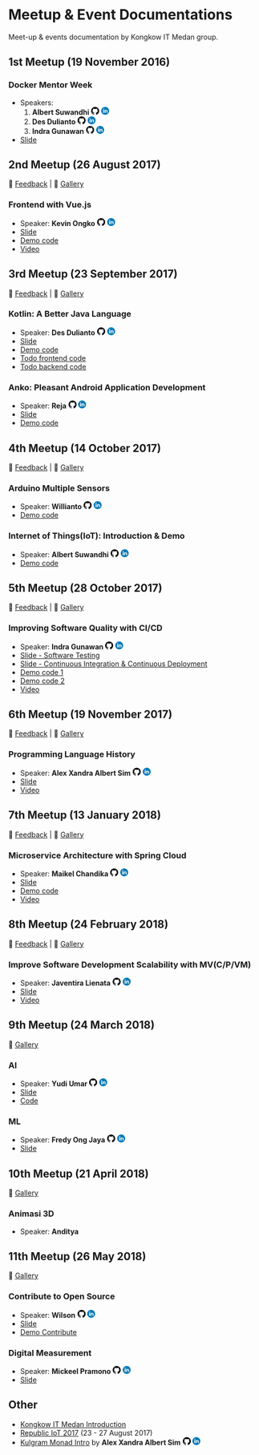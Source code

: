 # Meetup & Event Documentations
Meet-up & events documentation by Kongkow IT Medan group.

## 1st Meetup (19 November 2016)
### Docker Mentor Week
- Speakers:
  1. **Albert Suwandhi** [![github][github-logo]][albert-suwandhi-github] [![linkedin][linkedin-logo]][albert-suwandhi-in]
  2. **Des Dulianto** [![github][github-logo]][desdulianto-github] [![linkedin][linkedin-logo]][desdulianto-in]
  3. **Indra Gunawan** [![github][github-logo]][indra-gunawan-github] [![linkedin][linkedin-logo]][indra-gunawan-in]
- [Slide](https://www.slideshare.net/albertsuwandhi/docker-mentor-week-2016-medan)

## 2nd Meetup (26 August 2017)
:speech_balloon: [Feedback](https://goo.gl/forms/Dg7xtFmglhZpLNZT2) |
:sunrise: [Gallery](https://goo.gl/photos/f6pNgZAWKyc9DUCi9)

### Frontend with Vue.js
- Speaker: **Kevin Ongko** [![github][github-logo]][kevin-ongko-github] [![linkedin][linkedin-logo]][kevin-ongko-in]
- [Slide](https://slides.com/kevinongko/vue-kongkow-meetup-2)
- [Demo code](https://github.com/KongkowITMedan/vue-todo)
- [Video](https://youtu.be/oapA7UP5RFA)

## 3rd Meetup (23 September 2017)
:speech_balloon: [Feedback](https://goo.gl/forms/yqGgqkorrPBlhucv2) |
:sunrise: [Gallery](https://photos.app.goo.gl/fTTzbVXFrhYMZFxF2)

### Kotlin: A Better Java Language
- Speaker: **Des Dulianto** [![github][github-logo]][desdulianto-github] [![linkedin][linkedin-logo]][desdulianto-in]
- [Slide](https://slides.com/desdulianto/kotlin)
- [Demo code](https://github.com/KongkowITMedan/kotlin-a-better-java)
- [Todo frontend code](https://github.com/KongkowITMedan/kotlin-todo)
- [Todo backend code](https://github.com/KongkowITMedan/vue-kotlin-todo)

### Anko: Pleasant Android Application Development
- Speaker: **Reja** [![github][github-logo]][reja-github] [![linkedin][linkedin-logo]][reja-in]
- [Slide](http://slides.com/zigic88/anko)
- [Demo code](https://github.com/KongkowITMedan/anko-kotlin-todo)

## 4th Meetup (14 October 2017)
:speech_balloon: [Feedback](https://goo.gl/forms/DjeGO2Pgudfy1HSS2) |
:sunrise: [Gallery](https://photos.app.goo.gl/a5ffby9hgMAPsiak1)

### Arduino Multiple Sensors
- Speaker: **Willianto** [![github][github-logo]][willianto-github] [![linkedin][linkedin-logo]][willianto-in]
- [Demo code](https://github.com/wiliantogan/IoT-Introduction-Arduino-Multiple-Sensors)

### Internet of Things(IoT): Introduction & Demo
- Speaker: **Albert Suwandhi** [![github][github-logo]][albert-suwandhi-github] [![linkedin][linkedin-logo]][albert-suwandhi-in]
- [Demo code](https://github.com/albertsuwandhi/IoT-Introduction-Demo)

## 5th Meetup (28 October 2017)
:speech_balloon: [Feedback](https://goo.gl/forms/CnOGeETm87jfDIX53) |
:sunrise: [Gallery](https://photos.app.goo.gl/V4JCC1CtwpLmgMug1)

### Improving Software Quality with CI/CD
- Speaker: **Indra Gunawan** [![github][github-logo]][indra-gunawan-github] [![linkedin][linkedin-logo]][indra-gunawan-in]
- [Slide - Software Testing](https://speakerdeck.com/indragunawan/software-testing)
- [Slide - Continuous Integration & Continuous Deployment](https://speakerdeck.com/indragunawan/continuous-integration-and-continuous-deployment)
- [Demo code 1](https://github.com/KongkowITMedan/meetup5-blog)
- [Demo code 2](https://github.com/KongkowITMedan/testing-php-meetup5)
- [Video](https://youtu.be/T34pk8gf9gI)

## 6th Meetup (19 November 2017)
:speech_balloon: [Feedback](https://goo.gl/forms/Y807JknZHn81SV0z2) |
:sunrise: [Gallery](https://photos.app.goo.gl/3govTzYslqhupwy53)

### Programming Language History
- Speaker: **Alex Xandra Albert Sim** [![github][github-logo]][alex-github] [![linkedin][linkedin-logo]][alex-in]
- [Slide](https://speakerdeck.com/bertzzie/programming-language-through-the-ages-a-reflection-of-the-giants-shoulder)
- [Video](https://youtu.be/0NafKacVqd4)

## 7th Meetup (13 January 2018)
:speech_balloon: [Feedback](https://goo.gl/kagtmg) |
:sunrise: [Gallery](https://photos.app.goo.gl/UhGqWBM68uEP75nk2)

### Microservice Architecture with Spring Cloud
- Speaker: **Maikel Chandika** [![github][github-logo]][maikel-chandika-github] [![linkedin][linkedin-logo]][maikel-chandika-in]
- [Slide](https://goo.gl/gnLSpk)
- [Demo code](https://github.com/KongkowITMedan/spring-cloud-todo)
- [Video](https://youtu.be/DACohms5tpo)

## 8th Meetup (24 February 2018)
:speech_balloon: [Feedback](https://bit.do/kitm8) |
:sunrise: [Gallery](https://photos.app.goo.gl/bh1ux7UAHb56zT472)

### Improve Software Development Scalability with MV(C/P/VM)
- Speaker: **Javentira Lienata** [![github][github-logo]][javentira-github] [![linkedin][linkedin-logo]][javentira-in]
- [Slide](https://bit.ly/KITM8slide)
- [Video](https://youtu.be/b0Mv414nZyA)

## 9th Meetup (24 March 2018)
:sunrise: [Gallery](https://photos.app.goo.gl/NNrOsM7HpchMIREE2)

### AI 
- Speaker: **Yudi Umar** [![github][github-logo]][yudi-umar-github] [![linkedin][linkedin-logo]][yudi-umar-in]
- [Slide](https://goo.gl/agqeYt)
- [Code](https://github.com/tiok-cek1/flappy-bird-genetic-algorithm)

### ML
- Speaker: **Fredy Ong Jaya** [![github][github-logo]][fredy-ong-jaya-github] [![linkedin][linkedin-logo]][fredy-ong-jaya-in]
- [Slide](https://goo.gl/p8PuD5)


## 10th Meetup (21 April 2018)
:sunrise: [Gallery](https://photos.app.goo.gl/giyzeJxWtNIZnmhI3)

### Animasi 3D
- Speaker: **Anditya**


## 11th Meetup (26 May 2018)
:sunrise: [Gallery](https://photos.app.goo.gl/DIxS8iCvqqSP0M1q1)

### Contribute to Open Source
- Speaker: **Wilson** [![github][github-logo]][wilson-github] [![linkedin][linkedin-logo]][wilson-in]
- [Slide](https://slides.com/wilson-ng/contribute-to-open-source-using-git)
- [Demo Contribute](https://github.com/KongkowITMedan/SimpleContribute)

### Digital Measurement
- Speaker: **Mickeel Pramono** [![github][github-logo]][mickeel-github] [![linkedin][linkedin-logo]][mickeel-in]
- [Slide](https://speakerdeck.com/mickeel/digital-measurement-with-google-analytics#)


## Other
  - [Kongkow IT Medan Introduction](http://slides.com/kevinongko/kongkow-origin#/)
  - [Republic IoT 2017](http://s.id/3mX) (23 - 27 August 2017)
  - [Kulgram Monad Intro](https://kongkowitmedan.github.io/kulgram-16-9-2017-monad-intro/) by **Alex Xandra Albert Sim** [![github][github-logo]][alex-github] [![linkedin][linkedin-logo]][alex-in]


[albert-suwandhi-github]: https://github.com/albertsuwandhi
[albert-suwandhi-in]: https://www.linkedin.com/in/albertsuwandhi
[alex-github]: http://github.com/bertzzie
[alex-in]: https://www.linkedin.com/in/alex-xandra-albert-sim-10482663/
[desdulianto-github]: https://github.com/desdulianto
[desdulianto-in]: https://www.linkedin.com/in/desdulianto
[indra-gunawan-github]: https://github.com/IndraGunawan
[indra-gunawan-in]: https://www.linkedin.com/in/indragun/
[javentira-github]: https://github.com/hugosvent
[javentira-in]: https://www.linkedin.com/in/javentira-lienata/
[kevin-ongko-github]: https://github.com/kevinongko
[kevin-ongko-in]: https://www.linkedin.com/in/kevinongko/
[maikel-chandika-github]: https://github.com/mkdika
[maikel-chandika-in]: https://www.linkedin.com/in/maikelchandika/
[reja-github]: https://github.com/zigic88
[reja-in]: https://www.linkedin.com/in/reja-305309b4/
[willianto-github]: https://github.com/wiliantogan
[willianto-in]: https://www.linkedin.com/in/wilianto-gan-1b3669a6/
[wilson-github]: https://github.com/wilson-ng
[wilson-in]: https://www.linkedin.com/in/wilson--ng
[mickeel-github]: https://github.com/mickeel
[mickeel-in]: https://www.linkedin.com/in/mickeel/
[yudi-umar-github]: https://github.com/yudi-umar
[yudi-umar-in]: https://www.linkedin.com/in/yudiumar/
[fredy-ong-jaya-github]: https://github.com/FredyOngJaya
[fredy-ong-jaya-in]: https://www.linkedin.com/in/fredy-ong-jaya/


[github-logo]: images/github-logo-16.png
[linkedin-logo]: images/linkedin-16.png
